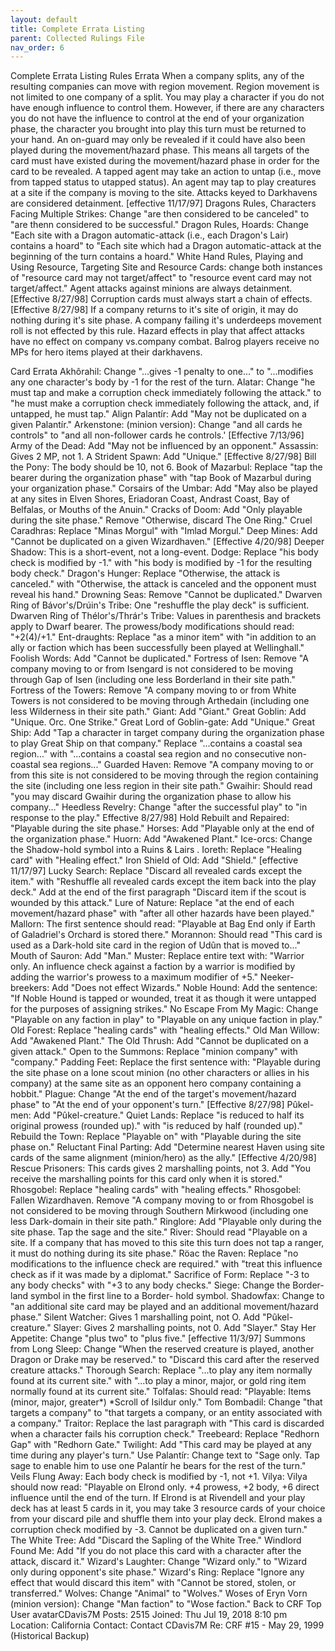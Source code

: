 ```yaml
---
layout: default
title: Complete Errata Listing
parent: Collected Rulings File
nav_order: 6
---
```


Complete Errata Listing
Rules Errata
When a company splits, any of the resulting companies can move with region movement. Region movement is not limited to one company of a split.
You may play a character if you do not have enough influence to control them. However, if there are any characters you do not have the influence to control at the end of your organization phase, the character you brought into play this turn must be returned to your hand.
An on-guard may only be revealed if it could have also been played during the movement/hazard phase. This means all targets of the card must have existed during the movement/hazard phase in order for the card to be revealed.
A tapped agent may take an action to untap (i.e., move from tapped status to utapped status).
An agent may tap to play creatures at a site if the company is moving to the site.
Attacks keyed to Darkhavens are considered detainment. [effective 11/17/97]
Dragons Rules, Characters Facing Multiple Strikes: Change "are then considered to be canceled" to "are thenn considered to be successful."
Dragon Rules, Hoards: Change "Each site with a Dragon automatic-attack (i.e., each Dragon's Lair) contains a hoard" to "Each site which had a Dragon automatic-attack at the beginning of the turn contains a hoard."
White Hand Rules, Playing and Using Resource, Targeting Site and Resource Cards: change both instances of "resource card may not target/affect" to "resource event card may not target/affect."
Agent attacks against minions are always detainment. [Effective 8/27/98]
Corruption cards must always start a chain of effects. [Effective 8/27/98]
If a company returns to it's site of origin, it may do nothing during it's site phase. A company failing it's underdeeps movement roll is not effected by this rule.
Hazard effects in play that affect attacks have no effect on company vs.company combat.
Balrog players receive no MPs for hero items played at their darkhavens.
 

Card Errata
Akhôrahil: Change "...gives -1 penalty to one..." to "...modifies any one character's body by -1 for the rest of the turn.
Alatar: Change "he must tap and make a corruption check immediately following the attack." to "he must make a corruption check immediately following the attack, and, if untapped, he must tap."
Align Palantír: Add "May not be duplicated on a given Palantír."
Arkenstone: (minion version): Change "and all cards he controls" to "and all non-follower cards he controls.' [Effective 7/13/96]
Army of the Dead: Add "May not be influenced by an opponent."
Assassin: Gives 2 MP, not 1.
A Strident Spawn: Add "Unique." [Effective 8/27/98]
Bill the Pony: The body should be 10, not 6.
Book of Mazarbul: Replace "tap the bearer during the organization phase" with "tap Book of Mazarbul during your organization phase."
Corsairs of the Umbar: Add "May also be played at any sites in Elven Shores, Eriadoran Coast, Andrast Coast, Bay of Belfalas, or Mouths of the Anuin."
Cracks of Doom: Add "Only playable during the site phase." Remove "Otherwise, discard The One Ring."
Cruel Caradhras: Replace "Minas Morgul" with "Imlad Morgul."
Deep Mines: Add "Cannot be duplicated on a given Wizardhaven." [Effective 4/20/98]
Deeper Shadow: This is a short-event, not a long-event.
Dodge: Replace "his body check is modified by -1." with "his body is modified by -1 for the resulting body check."
Dragon's Hunger: Replace "Otherwise, the attack is canceled." with "Otherwise, the attack is canceled and the opponent must reveal his hand."
Drowning Seas: Remove "Cannot be duplicated."
Dwarven Ring of Bávor's/Drúin's Tribe: One "reshuffle the play deck" is sufficient.
Dwarven Ring of Thélor's/Thrár's Tribe: Values in parenthesis and brackets apply to Dwarf bearer. The prowess/body modifications should read: "+2(4)/+1."
Ent-draughts: Replace "as a minor item" with "in addition to an ally or faction which has been successfully been played at Wellinghall."
Foolish Words: Add "Cannot be duplicated."
Fortress of Isen: Remove "A company moving to or from Isengard is not considered to be moving through Gap of Isen (including one less Borderland in their site path."
Fortress of the Towers: Remove "A company moving to or from White Towers is not considered to be moving through Arthedain (including one less Wilderness in their site path."
Giant: Add "Giant."
Great Goblin: Add "Unique. Orc. One Strike."
Great Lord of Goblin-gate: Add "Unique."
Great Ship: Add "Tap a character in target company during the organization phase to play Great Ship on that company." Replace "...contains a coastal sea region..." with "...contains a coastal sea region and no consecutive non- coastal sea regions..."
Guarded Haven: Remove "A company moving to or from this site is not considered to be moving through the region containing the site (including one less region in their site path."
Gwaihir: Should read "you may discard Gwaihir during the organization phase to allow his company..."
Heedless Revelry: Change "after the successful play" to "in response to the play." Effective 8/27/98]
Hold Rebuilt and Repaired: "Playable during the site phase."
Horses: Add "Playable only at the end of the organization phase."
Huorn: Add "Awakened Plant."
Ice-orcs: Change the Shadow-hold symbol into a Ruins & Lairs .
Ioreth: Replace "Healing card" with "Healing effect."
Iron Shield of Old: Add "Shield." [effective 11/17/97]
Lucky Search: Replace "Discard all revealed cards except the item." with "Reshuffle all revealed cards except the item back into the play deck." Add at the end of the first paragraph "Discard item if the scout is wounded by this attack."
Lure of Nature: Replace "at the end of each movement/hazard phase" with "after all other hazards have been played."
Mallorn: The first sentence should read: "Playable at Bag End only if Earth of Galadriel's Orchard is stored there."
Morannon: Should read "This card is used as a Dark-hold site card in the region of Udûn that is moved to..."
Mouth of Sauron: Add "Man."
Muster: Replace entire text with: "Warrior only. An influence check against a faction by a warrior is modified by adding the warrior's prowess to a maximum modifier of +5."
Neeker-breekers: Add "Does not effect Wizards."
Noble Hound: Add the sentence: "If Noble Hound is tapped or wounded, treat it as though it were untapped for the purposes of assigning strikes."
No Escape From My Magic: Change "Playable on any faction in play" to "Playable on any unique faction in play."
Old Forest: Replace "healing cards" with "healing effects."
Old Man Willow: Add "Awakened Plant."
The Old Thrush: Add "Cannot be duplicated on a given attack."
Open to the Summons: Replace "minion company" with "company."
Padding Feet: Replace the first sentence with: "Playable during the site phase on a lone scout minion (no other characters or allies in his company) at the same site as an opponent hero company containing a hobbit."
Plague: Change "At the end of the target's movement/hazard phase" to "At the end of your opponent's turn." [Effective 8/27/98]
Pûkel-men: Add "Pûkel-creature."
Quiet Lands: Replace "is reduced to half its original prowess (rounded up)." with "is reduced by half (rounded up)."
Rebuild the Town: Replace "Playable on" with "Playable during the site phase on."
Reluctant Final Parting: Add "Determine nearest Haven using site cards of the same alignment (minion/hero) as the ally." [Effective 4/20/98]
Rescue Prisoners: This cards gives 2 marshalling points, not 3. Add "You receive the marshalling points for this card only when it is stored."
Rhosgobel: Replace "healing cards" with "healing effects."
Rhosgobel: Fallen Wizardhaven. Remove "A company moving to or from Rhosgobel is not considered to be moving through Southern Mirkwood (including one less Dark-domain in their site path."
Ringlore: Add "Playable only during the site phase. Tap the sage and the site."
River: Should read "Playable on a site. If a company that has moved to this site this turn does not tap a ranger, it must do nothing during its site phase."
Röac the Raven: Replace "no modifications to the influence check are required." with "treat this influence check as if it was made by a diplomat."
Sacrifice of Form: Replace "-3 to any body checks" with "+3 to any body checks."
Siege: Change the Border-land symbol in the first line to a Border- hold symbol.
Shadowfax: Change to "an additional site card may be played and an additional movement/hazard phase."
Silent Watcher: Gives 1 marshalling point, not O. Add "Pûkel- creature."
Slayer: Gives 2 marshalling points, not 0. Add "Slayer."
Stay Her Appetite: Change "plus two" to "plus five." [effective 11/3/97]
Summons from Long Sleep: Change "When the reserved creature is played, another Dragon or Drake may be reserved." to "Discard this card after the reserved creature attacks."
Thorough Search: Replace "...to play any item normally found at its current site." with "...to play a minor, major, or gold ring item normally found at its current site."
Tolfalas: Should read: "Playable: Items (minor, major, greater*) *Scroll of Isildur only."
Tom Bombadil: Change "that targets a company" to "that targets a company, or an entity associated with a company."
Traitor: Replace the last paragraph with "This card is discarded when a character fails his corruption check."
Treebeard: Replace "Redhorn Gap" with "Redhorn Gate."
Twilight: Add "This card may be played at any time during any player's turn."
Use Palantír: Change text to "Sage only. Tap sage to enable him to use one Palantír he bears for the rest of the turn."
Veils Flung Away: Each body check is modified by -1, not +1.
Vilya: Vilya should now read: "Playable on Elrond only. +4 prowess, +2 body, +6 direct influence until the end of the turn. If Elrond is at Rivendell and your play deck has at least 5 cards in it, you may take 3 resource cards of your choice from your discard pile and shuffle them into your play deck. Elrond makes a corruption check modified by -3. Cannot be duplicated on a given turn."
The White Tree: Add "Discard the Sapling of the White Tree."
Windlord Found Me: Add "If you do not place this card with a character after the attack, discard it."
Wizard's Laughter: Change "Wizard only." to "Wizard only during opponent's site phase."
Wizard's Ring: Replace "Ignore any effect that would discard this item" with "Cannot be stored, stolen, or transferred."
Wolves: Change "Animal" to "Wolves."
Woses of Eryn Vorn (minion version): Change "Man faction" to "Wose faction."
Back to CRF
Top
User avatarCDavis7M
Posts: 2515
Joined: Thu Jul 19, 2018 8:10 pm
Location: California
Contact: Contact CDavis7M
Re: CRF #15 - May 29, 1999 (Historical Backup)
